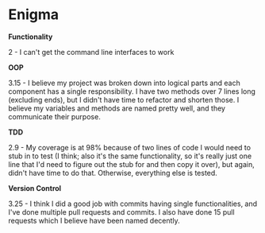 # Enigma

**Functionality**

2 - I can't get the command line interfaces to work


**OOP**

3.15 - I believe my project was broken down into logical parts and each component has a single responsibility. I have two methods over 7 lines long (excluding ends), but I didn't have time to refactor and shorten those. I believe my variables and methods are named pretty well, and they communicate their purpose.


**TDD**

2.9 - My coverage is at 98% because of two lines of code I would need to stub in to test (I think; also it's the same functionality, so it's really just one line that I'd need to figure out the stub for and then copy it over), but again, didn't have time to do that. Otherwise, everything else is tested.


**Version Control**

3.25 - I think I did a good job with commits having single functionalities, and I've done multiple pull requests and commits. I also have done 15 pull requests which I believe have been named decently.
